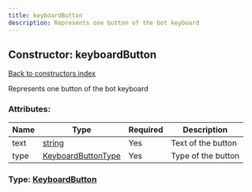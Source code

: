 ```yaml
---
title: keyboardButton
description: Represents one button of the bot keyboard
---
```

## Constructor: keyboardButton  
[Back to constructors index](index.md)



Represents one button of the bot keyboard

### Attributes:

| Name     |    Type       | Required | Description |
|----------|---------------|----------|-------------|
|text|[string](../types/string.md) | Yes|Text of the button|
|type|[KeyboardButtonType](../types/KeyboardButtonType.md) | Yes|Type of the button|



### Type: [KeyboardButton](../types/KeyboardButton.md)


